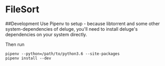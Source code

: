 # FileSort

##Development
Use Pipenv to setup - because libtorrent and some other
system-dependencies of deluge, you'll need to install deluge's dependencies on your system directly.

Then run
```shell script
pipenv --python=/path/to/python3.6 --site-packages
pipenv install --dev
```